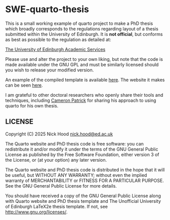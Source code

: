 # SWE-quarto-thesis

This is a small working example of quarto project to make a PhD thesis which broadly corresponds to the regulations regarding layout of a thesis submitted within the University of Edinburgh. It is **not official**, but conforms as best as possible to the regulation as detailed at:

[The University of Edinburgh Academic Services](http://www.ed.ac.uk/academic-services/students/thesis-submission)

Please use and alter the project to your own liking, but note that the code is made available under the GNU GPL and must be similarly licensed should you wish to release your modified version. 

An example of the compiled template is available [here](https://niximagery.github.io/SWE-quarto-thesis/The-inside-of-a-ping-pong-ball.pdf). The website it makes can be seen [here](https://niximagery.github.io/SWE-quarto-thesis/).

I am grateful to other doctoral researchers who openly share their tools and techniques, including [Cameron Patrick](https://cameronpatrick.com/post/2023/07/quarto-thesis-formatting/) for sharing his approach to using quarto for his own thesis.


## LICENSE

Copyright (C) 2025 Nick Hood <nick.hood@ed.ac.uk>

The Quarto website and PhD thesis code is free software: you can redistribute it and/or modify it under the terms of the GNU General Public License as published by the Free Software Foundation, either version 3 of the License, or (at your option) any later version.

The Quarto website and PhD thesis code is distributed in the hope that it will be useful, but WITHOUT ANY WARRANTY; without even the implied warranty of MERCHANTABILITY or FITNESS FOR A PARTICULAR PURPOSE.  See the GNU General Public License for more details.

You should have received a copy of the GNU General Public License along with Quarto website and PhD thesis template and The Unofficial University of Edinburgh LaTeX2e thesis template. If not, see <http://www.gnu.org/licenses/>.
